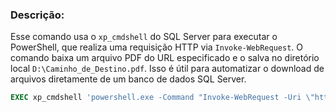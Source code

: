 ### Descrição:
Esse comando usa o `xp_cmdshell` do SQL Server para executar o PowerShell, que realiza uma requisição HTTP via `Invoke-WebRequest`. O comando baixa um arquivo PDF do URL especificado e o salva no diretório local `D:\Caminho_de_Destino.pdf`. Isso é útil para automatizar o download de arquivos diretamente de um banco de dados SQL Server.
```sql
EXEC xp_cmdshell 'powershell.exe -Command "Invoke-WebRequest -Uri \"https://www.caceres.mt.gov.br/fotos_institucional_downloads/2.pdf\" -OutFile \"D:\Caminho_de_Destino.pdf\""';
```
